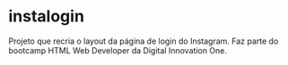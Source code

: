 # instalogin
Projeto que recria o layout da página de login do Instagram.
Faz parte do bootcamp HTML Web Developer da Digital Innovation One.
